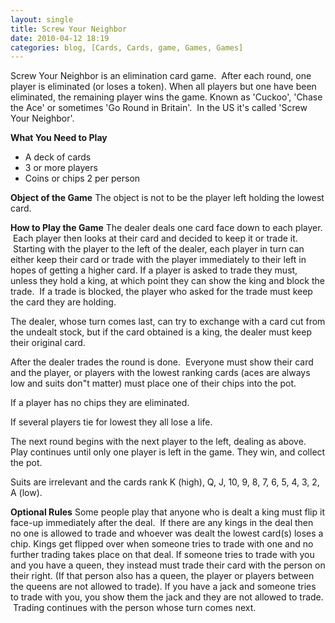 ```yaml
---
layout: single
title: Screw Your Neighbor 
date: 2010-04-12 18:19
categories: blog, [Cards, Cards, game, Games, Games]
---
```

Screw Your Neighbor is an elimination card game.  After each round, one player is eliminated (or loses a token).
When all players but one have been eliminated, the remaining player wins the game.
Known as 'Cuckoo', 'Chase the Ace' or sometimes 'Go Round in Britain'.  In the US it's called 'Screw Your Neighbor'.

<strong>What You Need to Play</strong>
<ul>
	<li>A deck of cards</li>
	<li>3 or more players</li>
	<li>Coins or chips 2 per person</li>
</ul>
<strong>Object of the Game</strong>
The object is not to be the player left holding the lowest card.

<strong>How to Play the Game</strong>
The dealer deals one card face down to each player.  Each player then looks at their card and decided to keep it or trade it.  Starting with the player to the left of the dealer, each player in turn can either keep their card or trade with the player immediately to their left in hopes of getting a higher card.
If a player is asked to trade they must, unless they hold a king, at which point they can show the king and block the trade.  If a trade is blocked, the player who asked for the trade must keep the card they are holding.

The dealer, whose turn comes last, can try to exchange with a card cut from the undealt stock, but if the card obtained is a king, the dealer must keep their original card.

After the dealer trades the round is done.  Everyone must show their card and the player, or players with the lowest ranking cards (aces are always low and suits don&quot;t matter) must place one of their chips into the pot.

If a player has no chips they are eliminated.

If several players tie for lowest they all lose a life.

The next round begins with the next player to the left, dealing as above.
Play continues until only one player is left in the game. They win, and collect the pot.

Suits are irrelevant and the cards rank K (high), Q, J, 10, 9, 8, 7, 6, 5, 4, 3, 2, A (low).

<strong>Optional Rules</strong>
Some people play that anyone who is dealt a king must flip it face-up immediately after the deal.  If there are any kings in the deal then no one is allowed to trade and whoever was dealt the lowest card(s) loses a chip.
Kings get flipped over when someone tries to trade with one and no further trading takes place on that deal.
If someone tries to trade with you and you have a queen, they instead must trade their card with the person on their right. (If that person also has a queen, the player or players between the queens are not allowed to trade).
If you have a jack and someone tries to trade with you, you show them the jack and they are not allowed to trade.  Trading continues with the person whose turn comes next.
